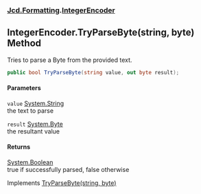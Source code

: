 ### [Jcd.Formatting](Jcd_Formatting.md 'Jcd.Formatting').[IntegerEncoder](Jcd_Formatting_IntegerEncoder.md 'Jcd.Formatting.IntegerEncoder')
## IntegerEncoder.TryParseByte(string, byte) Method
Tries to parse a Byte from the provided text.  
```csharp
public bool TryParseByte(string value, out byte result);
```
#### Parameters
<a name='Jcd_Formatting_IntegerEncoder_TryParseByte(string_byte)_value'></a>
`value` [System.String](https://docs.microsoft.com/en-us/dotnet/api/System.String 'System.String')  
the text to parse
  
<a name='Jcd_Formatting_IntegerEncoder_TryParseByte(string_byte)_result'></a>
`result` [System.Byte](https://docs.microsoft.com/en-us/dotnet/api/System.Byte 'System.Byte')  
the resultant value
  
#### Returns
[System.Boolean](https://docs.microsoft.com/en-us/dotnet/api/System.Boolean 'System.Boolean')  
true if successfully parsed, false otherwise

Implements [TryParseByte(string, byte)](Jcd_Formatting_IIntegerParser_TryParseByte(string_byte).md 'Jcd.Formatting.IIntegerParser.TryParseByte(string, byte)')  
